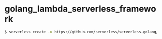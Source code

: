 # golang_lambda_serverless_framework
```sh
$ serverless create -u https://github.com/serverless/serverless-golang/ -p [プロジェクト名]
```